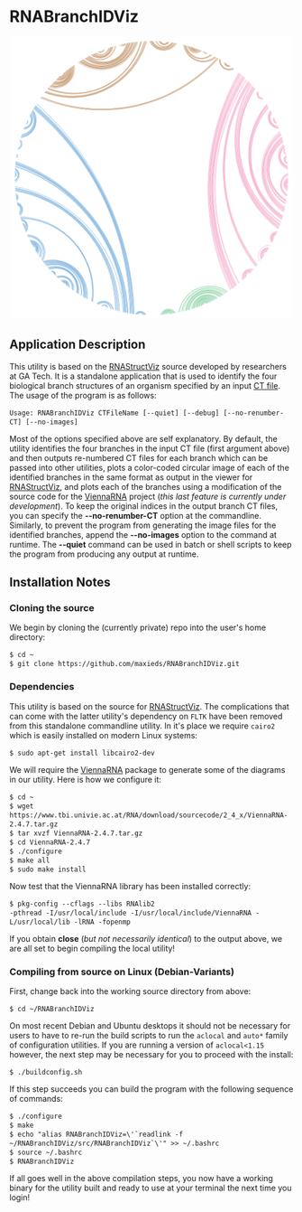 # RNABranchIDViz

<center>
<img src="https://github.com/maxieds/RNABranchIDViz/blob/master/images/d.16.e.E.cuniculi_nop-RNAStructViz.png" width="500" />
</center>

## Application Description

This utility is based on the [RNAStructViz](https://github.com/gtDMMB/RNAStructViz) source developed by 
researchers at GA Tech. It is a standalone application that is used to identify the four biological 
branch structures of an organism specified by an input 
[CT file](https://rna.urmc.rochester.edu/Text/File_Formats.html#CT). 
The usage of the program is as follows: 
```
Usage: RNABranchIDViz CTFileName [--quiet] [--debug] [--no-renumber-CT] [--no-images]
```
Most of the options specified above are self explanatory. By default, the utility identifies the four 
branches in the input CT file (first argument above) and then outputs re-numbered CT files for each 
branch which can be passed into other utilities, plots a color-coded circular image of each of the 
identified branches in the same format as output in the viewer for 
[RNAStructViz](https://github.com/gtDMMB/RNAStructViz), and plots each of the branches using a modification of 
the source code for the [ViennaRNA](https://www.tbi.univie.ac.at/RNA/) project (*this last feature is currently 
under development*). To keep the original indices in the output branch CT files, you can specify the 
**--no-renumber-CT** option at the commandline. Similarly, to prevent the program from generating the image files 
for the identified branches, append the **--no-images** option to the command at runtime. The 
**--quiet** command can be used in batch or shell scripts to keep the program from producing any output at runtime. 

## Installation Notes

### Cloning the source

We begin by cloning the (currently private) repo into the user's home directory:
```
$ cd ~
$ git clone https://github.com/maxieds/RNABranchIDViz.git
```

### Dependencies 

This utility is based on the source for [RNAStructViz](https://github.com/gtDMMB/RNAStructViz). 
The complications that can come with the latter utility's dependency on ``FLTK`` have been 
removed from this standalone commandline utility. In it's place we require ``cairo2`` which is 
easily installed on modern Linux systems:
```
$ sudo apt-get install libcairo2-dev
``` 
We will require the [ViennaRNA](https://www.tbi.univie.ac.at/RNA/) package to generate some of the diagrams in our utility. 
Here is how we configure it:
```
$ cd ~
$ wget https://www.tbi.univie.ac.at/RNA/download/sourcecode/2_4_x/ViennaRNA-2.4.7.tar.gz
$ tar xvzf ViennaRNA-2.4.7.tar.gz
$ cd ViennaRNA-2.4.7
$ ./configure
$ make all
$ sudo make install
```
Now test that the ViennaRNA library has been installed correctly:
```
$ pkg-config --cflags --libs RNAlib2
-pthread -I/usr/local/include -I/usr/local/include/ViennaRNA -L/usr/local/lib -lRNA -fopenmp
```
If you obtain **close** (*but not necessarily identical*) to the output above, we are all set to begin compiling the local utility!

### Compiling from source on Linux (Debian-Variants)

First, change back into the working source directory from above:
```
$ cd ~/RNABranchIDViz
```
On most recent Debian and Ubuntu desktops it should not be necessary for users to have to 
re-run the build scripts to run the ``aclocal`` and ``auto*`` family of configuration 
utilities. If you are running a version of ``aclocal<1.15`` however, the next step may be 
necessary for you to proceed with the install:
```
$ ./buildconfig.sh
```
If this step succeeds you can build the program with the following sequence of commands:
```
$ ./configure
$ make
$ echo "alias RNABranchIDViz=\'`readlink -f ~/RNABranchIDViz/src/RNABranchIDViz`\'" >> ~/.bashrc
$ source ~/.bashrc
$ RNABranchIDViz
``` 
If all goes well in the above compilation steps, you now have a working binary for the 
utility built and ready to use at your terminal the next time you login!
